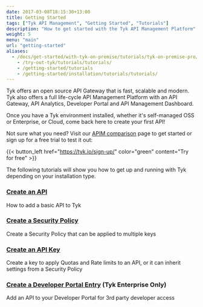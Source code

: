 ```yaml
---
date: 2017-03-08T18:15:30+13:00
title: Getting Started
tags: ["Tyk API Management", "Getting Started", "Tutorials"]
description: "How to get started with the Tyk API Management Platform"
weight: 5
menu: "main"
url: "getting-started"
aliases:
  - /docs/get-started/with-tyk-on-premise/tutorials/tyk-on-premise-pro/
    - /try-out-tyk/tutorials/tutorials/
    - /getting-started/tutorials
    - /getting-started/installation/tutorials/tutorials/
---
```


Tyk offers an open source API Gateway that is fast, scalable and modern. Tyk also offers a full life-cycle API Management Platform with an API Gateway, API Analytics, Developer Portal and API Management Dashboard.

Once you have a Tyk environment installed, whether it's self-managed OSS or Enterprise, or Cloud, come back here to create your first API!

Not sure what you need? Visit our [APIM comparison](/docs/apim) page to get started or sign up for a free trial to test it out:

{{< button_left href="https://tyk.io/sign-up/" color="green" content="Try for free" >}}

The following tutorials will show you how to get up and running with Tyk depending on your installation type.

### [Create an API](/docs/getting-started/tutorials/create-api/)

How to add a basic API to Tyk

### [Create a Security Policy](/docs/getting-started/tutorials/create-security-policy/)

Create a Security Policy that can be applied to multiple keys

### [Create an API Key](/docs/getting-started/tutorials/create-api-key/)

Create a key to apply Quotas and Rate limits to an API, or it can inherit settings from a Security Policy

### [Create a Developer Portal Entry](/docs/getting-started/tutorials/create-portal-entry/) (Tyk Enterprise Only)

Add an API to your Developer Portal for 3rd party developer access
